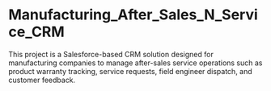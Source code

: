 # Manufacturing_After_Sales_N_Service_CRM
This project is a Salesforce-based CRM solution designed for manufacturing companies to manage after-sales service operations such as product warranty tracking, service requests, field engineer dispatch, and customer feedback.
